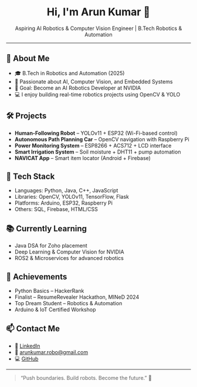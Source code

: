 <h1 align="center">Hi, I'm Arun Kumar 👋</h1>
<p align="center">Aspiring AI Robotics & Computer Vision Engineer | B.Tech Robotics & Automation</p>

---

## 🚀 About Me
- 🎓 B.Tech in Robotics and Automation (2025)
- 🤖 Passionate about AI, Computer Vision, and Embedded Systems
- 🎯 Goal: Become an AI Robotics Developer at NVIDIA
- 💻 I enjoy building real-time robotics projects using OpenCV & YOLO

## 🛠️ Projects
- **Human-Following Robot** – YOLOv11 + ESP32 (Wi-Fi-based control)
- **Autonomous Path Planning Car** – OpenCV navigation with Raspberry Pi
- **Power Monitoring System** – ESP8266 + ACS712 + LCD interface
- **Smart Irrigation System** – Soil moisture + DHT11 + pump automation
- **NAVICAT App** – Smart item locator (Android + Firebase)

## 🧰 Tech Stack
- Languages: Python, Java, C++, JavaScript
- Libraries: OpenCV, YOLOv11, TensorFlow, Flask
- Platforms: Arduino, ESP32, Raspberry Pi
- Others: SQL, Firebase, HTML/CSS

## 📚 Currently Learning
- Java DSA for Zoho placement
- Deep Learning & Computer Vision for NVIDIA
- ROS2 & Microservices for advanced robotics

## 🏅 Achievements
- Python Basics – HackerRank
- Finalist – ResumeRevealer Hackathon, MINeD 2024
- Top Dream Student – Robotics & Automation
- Arduino & IoT Certified Workshop

## 📫 Contact Me
- 🔗 [LinkedIn](https://www.linkedin.com/in/arunkumarm020606)
- 📧 arunkumar.robo@gmail.com
- 💻 [GitHub](https://github.com/Arunkumar020606)

---

> “Push boundaries. Build robots. Become the future.” 🤖
